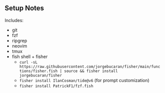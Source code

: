 ## Setup Notes

Includes:
+ git
+ fzf
+ ripgrep
+ neovim
+ tmux
+ fish shell + fisher
  - `curl -sL https://raw.githubusercontent.com/jorgebucaran/fisher/main/functions/fisher.fish | source && fisher install jorgebucaran/fisher`
  - `fisher install IlanCosman/tide@v6` (for prompt customization)
  - `fisher install PatrickF1/fzf.fish`

